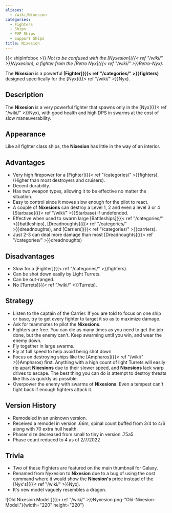 ```yaml
---
aliases:
  - /wiki/Nixesion
categories:
  - Fighters
  - Ships
  - PVP Ships
  - Support Ships
title: Nixesion
---
```


{{< shipInfobox >}} _Not to be confused with the [Nyxesion]({{< ref "/wiki/" >}}Nyxesion), a fighter from the [Retro Nyx]({{< ref "/wiki/" >}}Retro-Nyx)._

The **_Nixesion_** is a powerful **[Fighter]({{< ref "/categories/" >}}fighters)** designed specifically for the [Nyx]({{< ref "/wiki/" >}}Nyx).

## Description

The **Nixesion** is a very powerful fighter that spawns only in the [Nyx]({{< ref "/wiki/" >}}Nyx), with good health and high DPS in swarms at the cost of slow maneuverability.

## Appearance

Like all fighter class ships, the **Nixesion** has little in the way of an interior.

## Advantages

- Very high firepower for a [Fighter]({{< ref "/categories/" >}}fighters). (Higher than most destroyers and cruisers).
- Decent durability.
- Has two weapon types, allowing it to be effective no matter the situation.
- Easy to control since it moves slow enough for the pilot to react.
- A couple of **Nixesions** can destroy a Level 1, 2 and even a level 3 or 4 [Starbase]({{< ref "/wiki/" >}}Starbase) if undefended.
- Effective when used to swarm large [Battleships]({{< ref "/categories/" >}}battleships), [Dreadnoughts]({{< ref "/categories/" >}}dreadnoughts), and [Carriers]({{< ref "/categories/" >}}carriers).
- Just 2-3 can deal more damage than most [Dreadnoughts]({{< ref "/categories/" >}}dreadnoughts)

## Disadvantages

- Slow for a [Fighter]({{< ref "/categories/" >}}fighters).
- Can be shot down easily by Light Turrets.
- Can be out-ranged.
- No [Turrets]({{< ref "/wiki/" >}}Turrets).

## Strategy

- Listen to the captain of the Carrier. If you are told to focus on one ship or base, try to get every fighter to target it so as to maximize damage.
- Ask for teammates to pilot the **Nixesions**.
- Fighters are free. You can die as many times as you need to get the job done, but the enemy can't. Keep swarming until you win, and wear the enemy down.
- Fly together in large swarms.
- Fly at full speed to help avoid being shot down
- Focus on destroying ships like the [Ampharos]({{< ref "/wiki/" >}}Ampharos) first. Anything with a high count of light Turrets will easily rip apart **Nixesions** due to their slower speed, and **Nixesions** lack warp drives to escape. The best thing you can do is attempt to destroy threats like this as quickly as possible.
- Overpower the enemy with swarms of **Nixesions**. Even a tempest can't fight back if enough fighters attack it.

## Version History

- Remodeled in an unknown version.
- Received a remodel in version .66m, spinal count buffed from 3/4 to 4/6 along with 70 extra hull health.
- Phaser size decreased from small to tiny in version .75a5
- Phase count reduced to 4 as of 2/7/2022

## Trivia

- Two of these Fighters are featured on the main thumbnail for Galaxy.
- Renamed from Nyxesion to **Nixesion** due to a bug of using the cost command where it would show the **Nixesion's** price instead of the [Nyx's]({{< ref "/wiki/" >}}Nyx).
- It's new model vaguely resembles a dragon.

![Old Nixesion Model.]({{< ref "/wiki/" >}}Nyxesion.png-"Old-Nixesion-Model."){width="220" height="220"}
